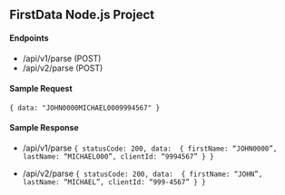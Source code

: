 ## FirstData Node.js Project

#### **Endpoints**
* /api/v1/parse (POST)
* /api/v2/parse (POST)

#### Sample Request
`{
    data: "JOHN0000MICHAEL0009994567"
}`

#### Sample Response
* /api/v1/parse
`{
    statusCode: 200,
    data:  {
        firstName: “JOHN0000”,
        lastName: “MICHAEL000”,
        clientId: “9994567”
    }
}
`

* /api/v2/parse
`{
    statusCode: 200,
    data:  {
        firstName: “JOHN”,
        lastName: “MICHAEL”,
        clientId: “999-4567”
    }
}
`